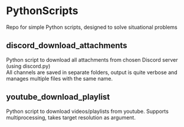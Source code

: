 PythonScripts
===
Repo for simple Python scripts, designed to solve situational problems

discord_download_attachments
---
Python script to download all attachments from chosen Discord server (using discord.py)  
All channels are saved in separate folders, output is quite verbose and manages multiple files with the same name.

youtube_download_playlist
---
Python script to download videos/playlists from youtube. Supports multiprocessing, takes target resolution as argument.
